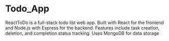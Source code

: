 # Todo_App
ReactToDo is a full-stack todo list web app. Built with React for the frontend and Node.js with Express for the backend. Features include task creation, deletion, and completion status tracking. Uses MongoDB for data storage
